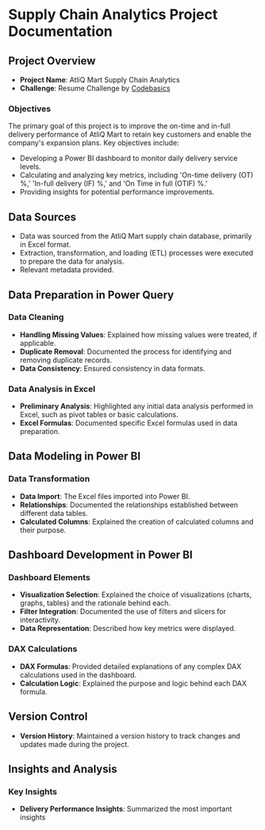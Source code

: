# Supply Chain Analytics Project Documentation

## Project Overview

- **Project Name**: AtliQ Mart Supply Chain Analytics
- **Challenge**: Resume Challenge by [Codebasics](https://codebasics.io/challenge/codebasics-resume-project-challenge)

### Objectives
The primary goal of this project is to improve the on-time and in-full delivery performance of AtliQ Mart to retain key customers and enable the company's expansion plans. Key objectives include:
- Developing a Power BI dashboard to monitor daily delivery service levels.
- Calculating and analyzing key metrics, including 'On-time delivery (OT) %,' 'In-full delivery (IF) %,' and 'On Time in full (OTIF) %.'
- Providing insights for potential performance improvements.

## Data Sources

- Data was sourced from the AtliQ Mart supply chain database, primarily in Excel format.
- Extraction, transformation, and loading (ETL) processes were executed to prepare the data for analysis.
- Relevant metadata provided.

## Data Preparation in Power Query

### Data Cleaning

- **Handling Missing Values**: Explained how missing values were treated, if applicable.
- **Duplicate Removal**: Documented the process for identifying and removing duplicate records.
- **Data Consistency**: Ensured consistency in data formats.

### Data Analysis in Excel

- **Preliminary Analysis**: Highlighted any initial data analysis performed in Excel, such as pivot tables or basic calculations.
- **Excel Formulas**: Documented specific Excel formulas used in data preparation.

## Data Modeling in Power BI

### Data Transformation

- **Data Import**: The Excel files imported into Power BI.
- **Relationships**: Documented the relationships established between different data tables.
- **Calculated Columns**: Explained the creation of calculated columns and their purpose.

## Dashboard Development in Power BI

### Dashboard Elements

- **Visualization Selection**: Explained the choice of visualizations (charts, graphs, tables) and the rationale behind each.
- **Filter Integration**: Documented the use of filters and slicers for interactivity.
- **Data Representation**: Described how key metrics were displayed.

### DAX Calculations

- **DAX Formulas**: Provided detailed explanations of any complex DAX calculations used in the dashboard.
- **Calculation Logic**: Explained the purpose and logic behind each DAX formula.

## Version Control

- **Version History**: Maintained a version history to track changes and updates made during the project.

## Insights and Analysis

### Key Insights

- **Delivery Performance Insights**: Summarized the most important insights
